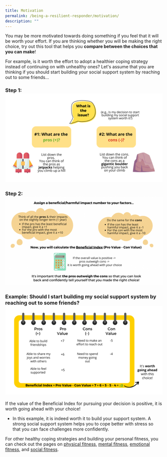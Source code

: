 ```yaml
---
title: Motivation
permalink: /being-a-resilient-responder/motivation/
description: ""
---
```

You may be more motivated towards doing something if you feel that it will be worth your effort. If you are thinking whether you will be making the right choice, try out this tool that helps you **compare between the choices that you can make**!

For example, is it worth the effort to adopt a healthier coping strategy instead of continuing on with unhealthy ones? Let's assume that you are thinking if you should start building your social support system by reaching out to some friends...

### Step 1: ![](/images/motivation%201%20(larger).png)
### Step 2: ![](/images/motivation%202.png)

### Example: Should I start building my social support system by reaching out to some friends?![](/images/motivation%20example%20(1)%20larger.png)
If the value of the Beneficial Index for pursuing your decision is positive, it is worth going ahead with your choice! 
* In this example, it is indeed worth it to build your support system. A strong social support system helps you to cope better with stress so that you can face challenges more confidently. 

For other healthy coping strategies and building your personal fitness, you can check out the pages on [physical fitness](/being-a-resilient-responder/physical-fitness), [mental fitness](/being-a-resilient-responder/mental-fitness), [emotional fitness](/being-a-resilient-responder/emotional-fitness), and [social fitness](/being-a-resilient-responder/social-fitness).